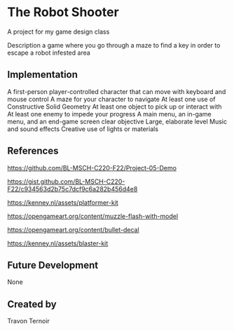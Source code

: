 # The Robot Shooter
A project for my game design class

Description
a game where you go through a maze to find a key in order to escape a robot infested area

## Implementation
A first-person player-controlled character that can move with keyboard and mouse control
A maze for your character to navigate
At least one use of Constructive Solid Geometry
At least one object to pick up or interact with
At least one enemy to impede your progress
A main menu, an in-game menu, and an end-game screen
clear objective
Large, elaborate level
Music and sound effects
Creative use of lights or materials

## References
https://github.com/BL-MSCH-C220-F22/Project-05-Demo


https://gist.github.com/BL-MSCH-C220-F22/c934563d2b75c7dcf9c6a282b456d4e8


https://kenney.nl/assets/platformer-kit


https://opengameart.org/content/muzzle-flash-with-model


https://opengameart.org/content/bullet-decal


https://kenney.nl/assets/blaster-kit



## Future Development
None

## Created by
Travon Ternoir
